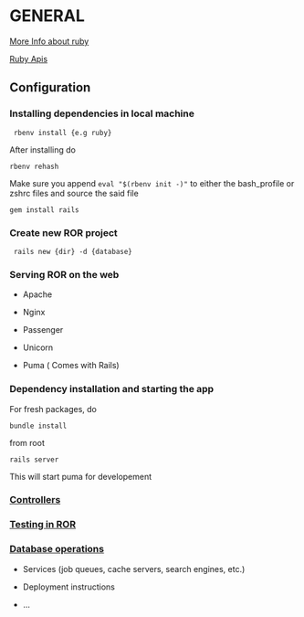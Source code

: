 
# GENERAL


[More Info about ruby](https://guides.rubyonrails.org)

[Ruby Apis](api.rubyonrails.org)

## Configuration

### Installing dependencies in local machine
` rbenv install {e.g ruby}`

After installing do

`rbenv rehash`

Make sure you append `eval "$(rbenv init -)"` to either the bash_profile or zshrc files and source the said file

`gem install rails`

### Create new ROR project

` rails new {dir} -d {database}`


### Serving ROR on the web
- Apache

- Nginx

- Passenger

-  Unicorn

- Puma ( Comes with Rails)

### Dependency installation and starting the app

For fresh packages, do

`bundle install`

from root

`rails server`

This will start puma for developement

### [Controllers](controllers.md)

### [Testing in ROR](testing.md)

### [Database operations](database.md)



* Services (job queues, cache servers, search engines, etc.)

* Deployment instructions

* ...

